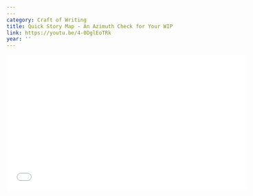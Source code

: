 ```yaml
---
---
category: Craft of Writing
title: Quick Story Map - An Azimuth Check for Your WIP
link: https://youtu.be/4-0DglEoTRk
year: ''
---
```

<iframe width="560" height="315" src="{{ page.link }}" frameborder="0" allowfullscreen></iframe>
